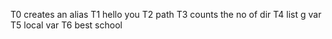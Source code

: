  T0 creates an alias T1 hello you T2 path T3 counts the no of dir T4 list g var T5 local var T6 best school
